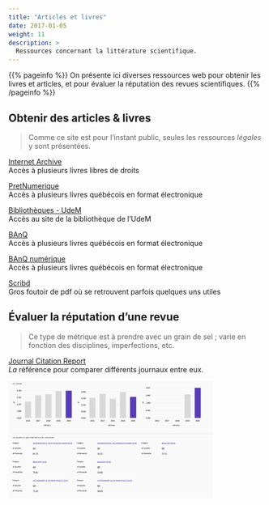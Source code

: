 ```yaml
---
title: "Articles et livres"
date: 2017-01-05
weight: 11
description: >
  Ressources concernant la littérature scientifique.
---
```


{{% pageinfo %}}
On présente ici diverses ressources web pour obtenir les livres et articles, et pour évaluer la réputation des revues scientifiques.
{{% /pageinfo %}}

## Obtenir des articles & livres

> Comme ce site est pour l’instant public, seules les ressources *légales* y sont présentées.

[Internet Archive](https://archive.org/details/books)\
Accès à plusieurs livres libres de droits

[PretNumerique](https://montreal.pretnumerique.ca/home)\
Accès à plusieurs livres québécois en format électronique

[Bibliothèques - UdeM](https://bib.umontreal.ca/)\
Accès au site de la bibliothèque de l’UdeM

[BAnQ](https://banq.pretnumerique.ca/home)\
Accès à plusieurs livres québécois en format électronique

[BAnQ numérique](https://numerique.banq.qc.ca/ressources)\
Accès à plusieurs livres québécois en format électronique

[Scribd](https://www.scribd.com/)\
Gros foutoir de pdf où se retrouvent parfois quelques uns utiles

## Évaluer la réputation d’une revue

> Ce type de métrique est à prendre avec un grain de sel ; varie en fonction des disciplines, imperfections, etc.

[Journal Citation Report](https://jcr.clarivate.com/)\
*La* référence pour comparer différents journaux entre eux.

<img src="jcr.png" style="width:80%">
